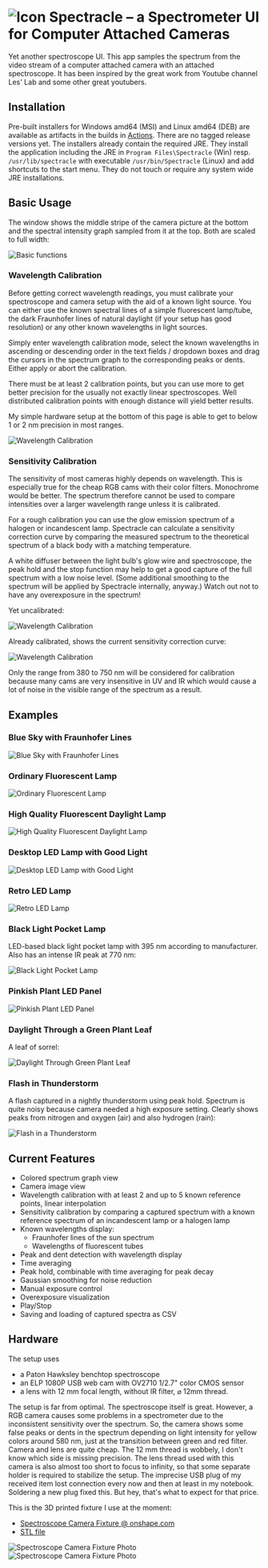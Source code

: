 # ![Icon](spectracle-app/src/main/resources/icons/icon-48.png) Spectracle – a Spectrometer UI for Computer Attached Cameras

Yet another spectroscope UI. This app samples the spectrum from the video stream of a computer attached camera with an
attached spectroscope. It has been inspired by the great work from Youtube channel Les' Lab and some other great
youtubers.

## Installation

Pre-built installers for Windows amd64 (MSI) and Linux amd64 (DEB) are available as artifacts in the builds in [Actions](https://github.com/grillbaer/spectracle/actions). There are no tagged release versions yet. The installers already contain the required JRE. They install the application including the JRE in `Program Files\Spectracle` (Win) resp. `/usr/lib/spectracle` with executable `/usr/bin/Spectracle` (Linux) and add shortcuts to the start menu. They do not touch or require any system wide JRE installations.

## Basic Usage

The window shows the middle stripe of the camera picture at the bottom and the spectral intensity graph sampled from it at the top. Both are scaled to full width:

![Basic functions](doc/basic-functions.png)

### Wavelength Calibration

Before getting correct wavelength readings, you must calibrate your spectroscope and camera setup with the aid of a known light source.
You can either use the known spectral lines of a simple fluorescent lamp/tube, the dark Fraunhofer lines of natural daylight (if your setup has good resolution) or any other known wavelengths in light sources.

Simply enter wavelength calibration mode, select the known wavelengths in ascending or descending order in the text fields / dropdown boxes and drag the cursors in the spectrum graph to the corresponding peaks or dents. Either apply or abort the calibration.

There must be at least 2 calibration points, but you can use more to get better precision for the usually not exactly linear spectroscopes. Well distributed calibration points with enough distance will yield better results.

My simple hardware setup at the bottom of this page is able to get to below 1 or 2 nm precision in most ranges.

![Wavelength Calibration](doc/wavelength-calibration.png)

### Sensitivity Calibration

The sensitivity of most cameras highly depends on wavelength. This is especially true for the cheap RGB cams with their color filters. Monochrome would be better. The spectrum therefore cannot be used to compare intensities over a larger wavelength range unless it is calibrated.

For a rough calibration you can use the glow emission spectrum of a halogen or incandescent lamp. Spectracle can calculate a sensitivity correction curve by comparing the measured spectrum to the theoretical spectrum of a black body with a matching temperature.

A white diffuser between the light bulb's glow wire and spectroscope, the peak hold and the stop function may help to get a good capture of the full spectrum with a low noise level. (Some additional smoothing to the spectrum will be applied by Spectracle internally, anyway.)
Watch out not to have any overexposure in the spectrum!

Yet uncalibrated:

![Wavelength Calibration](doc/sensitivity-calibration-1.png)

Already calibrated, shows the current sensitivity correction curve:

![Wavelength Calibration](doc/sensitivity-calibration-2.png)

Only the range from 380 to 750 nm will be considered for calibration because many cams are very insensitive in UV and IR which would cause a lot of noise in the visible range of the spectrum as a result.

## Examples

### Blue Sky with Fraunhofer Lines

![Blue Sky with Fraunhofer Lines](samples/blue_sky_good_calibration.png)

### Ordinary Fluorescent Lamp

![Ordinary Fluorescent Lamp](samples/fluorescent_lamp_good_calibration.png)

### High Quality Fluorescent Daylight Lamp

![High Quality Fluorescent Daylight Lamp](samples/fluorescent_daylight_good_calibration.png)

### Desktop LED Lamp with Good Light

![Desktop LED Lamp with Good Light](samples/led_lamp_good_calibration.png)

### Retro LED Lamp

![Retro LED Lamp](samples/retro_led_good_calibration.png)

### Black Light Pocket Lamp

LED-based black light pocket lamp with 395 nm according to manufacturer. Also has an intense IR peak at 770 nm:

![Black Light Pocket Lamp](samples/black-light-led-pocket-lamp.png)

### Pinkish Plant LED Panel

![Pinkish Plant LED Panel](samples/plant_light_good_calibration.png)

### Daylight Through a Green Plant Leaf

A leaf of sorrel:

![Daylight Through Green Plant Leaf](samples/daylight_through_green_leaf.png)

### Flash in Thunderstorm

A flash captured in a nightly thunderstorm using peak hold. Spectrum is quite noisy
because camera needed a high exposure setting.
Clearly shows peaks from nitrogen and oxygen (air) and also hydrogen (rain):

![Flash in a Thunderstorm](samples/thunderstorm-flash.png)

## Current Features

* Colored spectrum graph view
* Camera image view
* Wavelength calibration with at least 2 and up to 5 known reference points, linear interpolation
* Sensitivity calibration by comparing a captured spectrum with a known reference spectrum of an incandescent lamp or a
  halogen lamp
* Known wavelengths display:
    * Fraunhofer lines of the sun spectrum
    * Wavelengths of fluorescent tubes
* Peak and dent detection with wavelength display
* Time averaging
* Peak hold, combinable with time averaging for peak decay
* Gaussian smoothing for noise reduction
* Manual exposure control
* Overexposure visualization
* Play/Stop
* Saving and loading of captured spectra as CSV

## Hardware

The setup uses

* a Paton Hawksley benchtop spectroscope
* an ELP 1080P USB web cam with OV2710 1/2.7" color CMOS sensor
* a lens with 12 mm focal length, without IR filter, ⌀ 12mm thread.

The setup is far from optimal. The spectroscope itself is great. However, a RGB camera causes some problems in a
spectrometer due to the inconsistent sensitivity over the spectrum. So, the camera shows some false peaks or dents in
the spectrum depending on light intensity for yellow colors around 580 nm, just at the transition between green and red
filter. Camera and lens are quite cheap. The 12 mm thread is wobbely, I don't know which side is missing precision.
The lens thread used with this camera is also almost too short to focus to infinity, so that some separate holder is
required to stabilize the setup. The imprecise USB plug of my received item lost connection every now and then at least
in my notebook. Soldering a new plug fixed this. But hey, that's what to expect for that price.

This is the 3D printed fixture I use at the moment:

* [Spectroscope Camera Fixture @ onshape.com](https://cad.onshape.com/documents/067b9cbbfe91eaae340bbdb7/w/bf45124c7a9fedfbfbcc2b60/e/39af0ef3fc2ecf463972dfda)
* [STL file](hardware/fixture-v6.stl)

![Spectroscope Camera Fixture Photo](hardware/spectrocam-fixture-1.jpg)
![Spectroscope Camera Fixture Photo](hardware/spectrocam-fixture-2.jpg)
